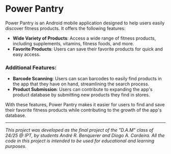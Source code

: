 # Power Pantry

Power Pantry is an Android mobile application designed to help users easily discover fitness products. It offers the following features:

- **Wide Variety of Products**: Access a wide range of fitness products, including supplements, vitamins, fitness foods, and more.
- **Favorite Products**: Users can save their favorite products for quick and easy access.

### Additional Features:

- **Barcode Scanning**: Users can scan barcodes to easily find products in the app that they have on hand, streamlining the search process.
- **Product Submission**: Users can contribute to expanding the app's product database by submitting new products they find in stores.

With these features, Power Pantry makes it easier for users to find and save their favorite fitness products while contributing to the growth of the app's database.

---

*This project was developed as the final project of the "D.A.M" class of 24/25 @ IPT, by students André R. Benquerer and Diogo A. Cardeira. All the code in this project is intended to be used for educational and learning purposes.*
